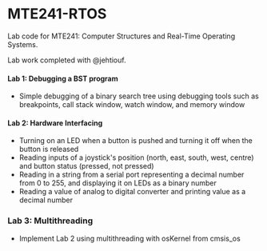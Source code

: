 # MTE241-RTOS
Lab code for MTE241: Computer Structures and Real-Time Operating Systems.

Lab work completed with @jehtiouf.


#### Lab 1: Debugging a BST program
- Simple debugging of a binary search tree using debugging tools such as breakpoints, call stack window, watch window, and memory window

#### Lab 2: Hardware Interfacing
- Turning on an LED when a button is pushed and turning it off when the button is released
- Reading inputs of a joystick's position (north, east, south, west, centre) and button status (pressed, not pressed)
- Reading in a string from a serial port representing a decimal number from 0 to 255, and displaying it on LEDs as a binary number
- Reading a value of analog to digital converter and printing value as a decimal number

### Lab 3: Multithreading
- Implement Lab 2 using multithreading with osKernel from cmsis_os
